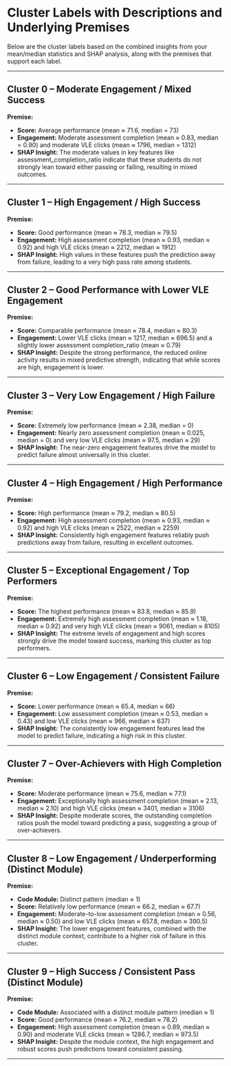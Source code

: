 # Cluster Labels with Descriptions and Underlying Premises

Below are the cluster labels based on the combined insights from your mean/median statistics and SHAP analysis, along with the premises that support each label.

---

## Cluster 0 – Moderate Engagement / Mixed Success
**Premise:**  
- **Score:** Average performance (mean ≈ 71.6, median = 73)  
- **Engagement:** Moderate assessment completion (mean ≈ 0.83, median = 0.90) and moderate VLE clicks (mean ≈ 1796, median = 1312)  
- **SHAP Insight:** The moderate values in key features like assessment_completion_ratio indicate that these students do not strongly lean toward either passing or failing, resulting in mixed outcomes.

---

## Cluster 1 – High Engagement / High Success
**Premise:**  
- **Score:** Good performance (mean ≈ 78.3, median ≈ 79.5)  
- **Engagement:** High assessment completion (mean ≈ 0.93, median ≈ 0.92) and high VLE clicks (mean ≈ 2212, median ≈ 1912)  
- **SHAP Insight:** High values in these features push the prediction away from failure, leading to a very high pass rate among students.

---

## Cluster 2 – Good Performance with Lower VLE Engagement
**Premise:**  
- **Score:** Comparable performance (mean ≈ 78.4, median ≈ 80.3)  
- **Engagement:** Lower VLE clicks (mean ≈ 1217, median ≈ 696.5) and a slightly lower assessment completion_ratio (mean ≈ 0.79)  
- **SHAP Insight:** Despite the strong performance, the reduced online activity results in mixed predictive strength, indicating that while scores are high, engagement is lower.

---

## Cluster 3 – Very Low Engagement / High Failure
**Premise:**  
- **Score:** Extremely low performance (mean ≈ 2.38, median = 0)  
- **Engagement:** Nearly zero assessment completion (mean ≈ 0.025, median = 0) and very low VLE clicks (mean ≈ 97.5, median ≈ 29)  
- **SHAP Insight:** The near-zero engagement features drive the model to predict failure almost universally in this cluster.

---

## Cluster 4 – High Engagement / High Performance
**Premise:**  
- **Score:** High performance (mean ≈ 79.2, median ≈ 80.5)  
- **Engagement:** High assessment completion (mean ≈ 0.93, median ≈ 0.92) and high VLE clicks (mean ≈ 2522, median ≈ 2259)  
- **SHAP Insight:** Consistently high engagement features reliably push predictions away from failure, resulting in excellent outcomes.

---

## Cluster 5 – Exceptional Engagement / Top Performers
**Premise:**  
- **Score:** The highest performance (mean ≈ 83.8, median ≈ 85.9)  
- **Engagement:** Extremely high assessment completion (mean ≈ 1.18, median ≈ 0.92) and very high VLE clicks (mean ≈ 9061, median ≈ 8105)  
- **SHAP Insight:** The extreme levels of engagement and high scores strongly drive the model toward success, marking this cluster as top performers.

---

## Cluster 6 – Low Engagement / Consistent Failure
**Premise:**  
- **Score:** Lower performance (mean ≈ 65.4, median ≈ 66)  
- **Engagement:** Low assessment completion (mean ≈ 0.53, median ≈ 0.43) and low VLE clicks (mean ≈ 966, median ≈ 637)  
- **SHAP Insight:** The consistently low engagement features lead the model to predict failure, indicating a high risk in this cluster.

---

## Cluster 7 – Over-Achievers with High Completion
**Premise:**  
- **Score:** Moderate performance (mean ≈ 75.6, median ≈ 77.1)  
- **Engagement:** Exceptionally high assessment completion (mean ≈ 2.13, median ≈ 2.10) and high VLE clicks (mean ≈ 3401, median ≈ 3106)  
- **SHAP Insight:** Despite moderate scores, the outstanding completion ratios push the model toward predicting a pass, suggesting a group of over-achievers.

---

## Cluster 8 – Low Engagement / Underperforming (Distinct Module)
**Premise:**  
- **Code Module:** Distinct pattern (median ≈ 1)  
- **Score:** Relatively low performance (mean ≈ 66.2, median ≈ 67.7)  
- **Engagement:** Moderate-to-low assessment completion (mean ≈ 0.56, median ≈ 0.50) and low VLE clicks (mean ≈ 657.8, median ≈ 390.5)  
- **SHAP Insight:** The lower engagement features, combined with the distinct module context, contribute to a higher risk of failure in this cluster.

---

## Cluster 9 – High Success / Consistent Pass (Distinct Module)
**Premise:**  
- **Code Module:** Associated with a distinct module pattern (median ≈ 1)  
- **Score:** Good performance (mean ≈ 76.2, median ≈ 78.2)  
- **Engagement:** High assessment completion (mean ≈ 0.89, median ≈ 0.90) and moderate VLE clicks (mean ≈ 1286.7, median ≈ 973.5)  
- **SHAP Insight:** Despite the module context, the high engagement and robust scores push predictions toward consistent passing.

---
